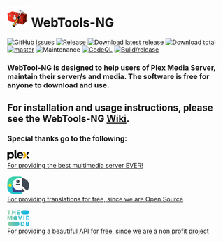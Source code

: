 # ![Logo](https://github.com/WebTools-NG/WebTools-NG/blob/master/wiki/icons/WebTools-48-NG.png) WebTools-NG

[![GitHub issues](https://img.shields.io/github/issues/WebTools-NG/WebTools-NG.svg?style=flat)](https://github.com/WebTools-NG/WebTools-NG/issues)
[![Release](https://img.shields.io/github/release/WebTools-NG/WebTools-NG.svg?style=flat)](https://github.com/WebTools-NG/WebTools-NG/releases/latest)
[![Download latest release](https://img.shields.io/github/downloads/WebTools-NG/WebTools-NG/latest/total.svg)](https://github.com/WebTools-NG/WebTools-NG/releases/latest)
[![Download total](https://img.shields.io/github/downloads/WebTools-NG/WebTools-NG/total.svg)](https://github.com/WebTools-NG/WebTools-NG/releases)
[![master](https://img.shields.io/badge/master-stable-green.svg?maxAge=2592000)]('')
![Maintenance](https://img.shields.io/badge/Maintained-Yes-green.svg)
[![CodeQL](https://github.com/WebTools-NG/WebTools-NG/workflows/CodeQL/badge.svg)](https://github.com/WebTools-NG/WebTools-NG/actions?query=workflow%3ACodeQL)
[![Build/release](https://github.com/WebTools-NG/WebTools-NG/actions/workflows/release.yml/badge.svg)](https://github.com/WebTools-NG/WebTools-NG/actions/workflows/release.yml)

### WebTool-NG is designed to help users of Plex Media Server, maintain their server/s and media. The software is free for anyone to download and use.

## For installation and usage instructions, please see the WebTools-NG [Wiki](https://github.com/WebTools-NG/WebTools-NG/wiki).


### Special thanks go to the following:

<a href="https://plex.tv/">
    <img alt="Plex" src="https://github.com/WebTools-NG/WebTools-NG/blob/master/wiki/icons/Plex_logo_2022.png" width="50">
</a>
<br>
<a href="https://plex.tv/">
    For providing the best multimedia server EVER!
</a>
<br>
<br>
<a href="https://poeditor.com/">
    <img alt="POEditor" src="https://github.com/WebTools-NG/WebTools-NG/blob/master/wiki/icons/poeditor.png" width="50">
</a>
<br>
<a href="https://poeditor.com/">
    For providing translations for free, since we are Open Source
</a>
<br>
<br>
<a href="https://www.themoviedb.org/">
    <img alt="TMDB" src="https://github.com/WebTools-NG/WebTools-NG/blob/master/wiki/icons/TMDB-Full.svg" width="50">
</a>
<br>
<a href="https://www.themoviedb.org/">
    For providing a beautiful API for free, since we are a non profit project
</a>



